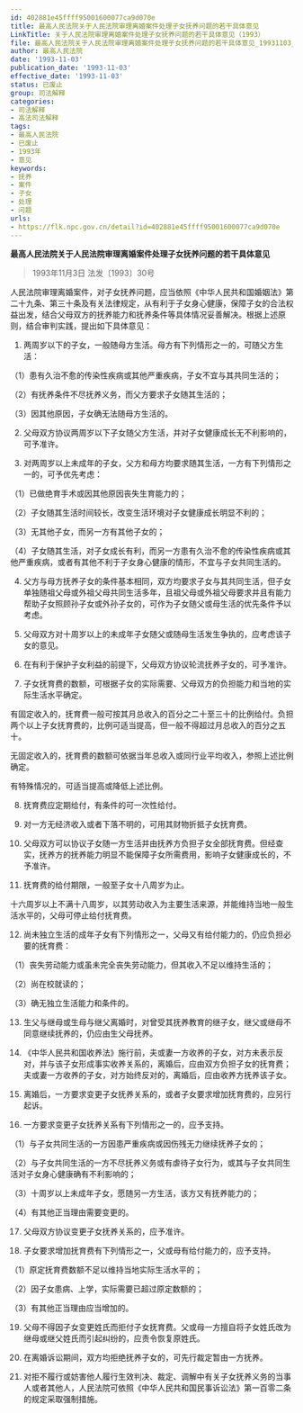 ```yaml
---
id: 402881e45ffff95001600077ca9d070e
title: 最高人民法院关于人民法院审理离婚案件处理子女抚养问题的若干具体意见
LinkTitle: 关于人民法院审理离婚案件处理子女抚养问题的若干具体意见（1993）
file: 最高人民法院关于人民法院审理离婚案件处理子女抚养问题的若干具体意见_19931103_402881e45ffff95001600077ca9d070e.docx
author: 最高人民法院
date: '1993-11-03'
publication_date: '1993-11-03'
effective_date: '1993-11-03'
status: 已废止
group: 司法解释
categories:
- 司法解释
- 高法司法解释
tags:
- 最高人民法院
- 已废止
- 1993年
- 意见
keywords:
- 抚养
- 案件
- 子女
- 处理
- 问题
urls:
- https://flk.npc.gov.cn/detail?id=402881e45ffff95001600077ca9d070e
---
```


**最高人民法院关于人民法院审理离婚案件处理子女抚养问题的若干具体意见**

> 1993年11月3日 法发〔1993〕30号

人民法院审理离婚案件，对子女抚养问题，应当依照《中华人民共和国婚姻法》第二十九条、第三十条及有关法律规定，从有利于子女身心健康，保障子女的合法权益出发，结合父母双方的抚养能力和抚养条件等具体情况妥善解决。根据上述原则，结合审判实践，提出如下具体意见：

1. 两周岁以下的子女，一般随母方生活。母方有下列情形之一的，可随父方生活：

（1）患有久治不愈的传染性疾病或其他严重疾病，子女不宜与其共同生活的；

（2）有抚养条件不尽抚养义务，而父方要求子女随其生活的；

（3）因其他原因，子女确无法随母方生活的。

2. 父母双方协议两周岁以下子女随父方生活，并对子女健康成长无不利影响的，可予准许。

3. 对两周岁以上未成年的子女，父方和母方均要求随其生活，一方有下列情形之一的，可予优先考虑：

（1）已做绝育手术或因其他原因丧失生育能力的；

（2）子女随其生活时间较长，改变生活环境对子女健康成长明显不利的；

（3）无其他子女，而另一方有其他子女的；

（4）子女随其生活，对子女成长有利，而另一方患有久治不愈的传染性疾病或其他严重疾病，或者有其他不利于子女身心健康的情形，不宜与子女共同生活的。

4. 父方与母方抚养子女的条件基本相同，双方均要求子女与其共同生活，但子女单独随祖父母或外祖父母共同生活多年，且祖父母或外祖父母要求并且有能力帮助子女照顾孙子女或外孙子女的，可作为子女随父或母生活的优先条件予以考虑。

5. 父母双方对十周岁以上的未成年子女随父或随母生活发生争执的，应考虑该子女的意见。

6. 在有利于保护子女利益的前提下，父母双方协议轮流抚养子女的，可予准许。

7. 子女抚育费的数额，可根据子女的实际需要、父母双方的负担能力和当地的实际生活水平确定。

有固定收入的，抚育费一般可按其月总收入的百分之二十至三十的比例给付。负担两个以上子女抚育费的，比例可适当提高，但一般不得超过月总收入的百分之五十。

无固定收入的，抚育费的数额可依据当年总收入或同行业平均收入，参照上述比例确定。

有特殊情况的，可适当提高或降低上述比例。

8. 抚育费应定期给付，有条件的可一次性给付。

9. 对一方无经济收入或者下落不明的，可用其财物折抵子女抚育费。

10. 父母双方可以协议子女随一方生活并由抚养方负担子女全部抚育费。但经查实，抚养方的抚养能力明显不能保障子女所需费用，影响子女健康成长的，不予准许。

11. 抚育费的给付期限，一般至子女十八周岁为止。

十六周岁以上不满十八周岁，以其劳动收入为主要生活来源，并能维持当地一般生活水平的，父母可停止给付抚育费。

12. 尚未独立生活的成年子女有下列情形之一，父母又有给付能力的，仍应负担必要的抚育费：

（1）丧失劳动能力或虽未完全丧失劳动能力，但其收入不足以维持生活的；

（2）尚在校就读的；

（3）确无独立生活能力和条件的。

13. 生父与继母或生母与继父离婚时，对曾受其抚养教育的继子女，继父或继母不同意继续抚养的，仍应由生父母抚养。

14. 《中华人民共和国收养法》施行前，夫或妻一方收养的子女，对方未表示反对，并与该子女形成事实收养关系的，离婚后，应由双方负担子女的抚育费；夫或妻一方收养的子女，对方始终反对的，离婚后，应由收养方抚养该子女。

15. 离婚后，一方要求变更子女抚养关系的，或者子女要求增加抚育费的，应另行起诉。

16. 一方要求变更子女抚养关系有下列情形之一的，应予支持。

（1）与子女共同生活的一方因患严重疾病或因伤残无力继续抚养子女的；

（2）与子女共同生活的一方不尽抚养义务或有虐待子女行为，或其与子女共同生活对子女身心健康确有不利影响的；

（3）十周岁以上未成年子女，愿随另一方生活，该方又有抚养能力的；

（4）有其他正当理由需要变更的。

17. 父母双方协议变更子女抚养关系的，应予准许。

18. 子女要求增加抚育费有下列情形之一，父或母有给付能力的，应予支持。

（1）原定抚育费数额不足以维持当地实际生活水平的；

（2）因子女患病、上学，实际需要已超过原定数额的；

（3）有其他正当理由应当增加的。

19. 父母不得因子女变更姓氏而拒付子女抚育费。父或母一方擅自将子女姓氏改为继母或继父姓氏而引起纠纷的，应责令恢复原姓氏。

20. 在离婚诉讼期间，双方均拒绝抚养子女的，可先行裁定暂由一方抚养。

21. 对拒不履行或妨害他人履行生效判决、裁定、调解中有关子女抚养义务的当事人或者其他人，人民法院可依照《中华人民共和国民事诉讼法》第一百零二条的规定采取强制措施。
